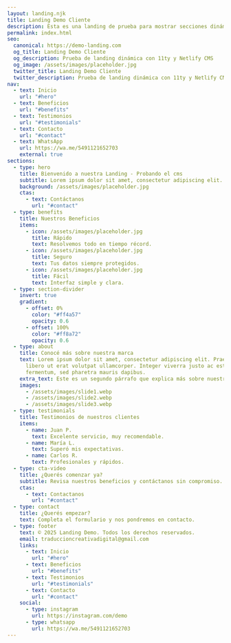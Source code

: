 ```yaml
---
layout: landing.njk
title: Landing Demo Cliente
description: Esta es una landing de prueba para mostrar secciones dinámicas.
permalink: index.html
seo:
  canonical: https://demo-landing.com
  og_title: Landing Demo Cliente
  og_description: Prueba de landing dinámica con 11ty y Netlify CMS
  og_image: /assets/images/placeholder.jpg
  twitter_title: Landing Demo Cliente
  twitter_description: Prueba de landing dinámica con 11ty y Netlify CMS
nav:
  - text: Inicio
    url: "#hero"
  - text: Beneficios
    url: "#benefits"
  - text: Testimonios
    url: "#testimonials"
  - text: Contacto
    url: "#contact"
  - text: WhatsApp
    url: https://wa.me/5491121652703
    external: true
sections:
  - type: hero
    title: Bienvenido a nuestra Landing - Probando el cms
    subtitle: Lorem ipsum dolor sit amet, consectetur adipiscing elit.
    background: /assets/images/placeholder.jpg
    ctas:
      - text: Contáctanos
        url: "#contact"
  - type: benefits
    title: Nuestros Beneficios
    items:
      - icon: /assets/images/placeholder.jpg
        title: Rápido
        text: Resolvemos todo en tiempo récord.
      - icon: /assets/images/placeholder.jpg
        title: Seguro
        text: Tus datos siempre protegidos.
      - icon: /assets/images/placeholder.jpg
        title: Fácil
        text: Interfaz simple y clara.
  - type: section-divider
    invert: true
    gradient:
      - offset: 0%
        color: "#ff4a57"
        opacity: 0.6
      - offset: 100%
        color: "#ff8a72"
        opacity: 0.6
  - type: about
    title: Conocé más sobre nuestra marca
    text: Lorem ipsum dolor sit amet, consectetur adipiscing elit. Praesent vel
      libero ut erat volutpat ullamcorper. Integer viverra justo ac est
      fermentum, sed pharetra mauris dapibus.
    extra_text: Este es un segundo párrafo que explica más sobre nuestra marca.
    images:
      - /assets/images/slide1.webp
      - /assets/images/slide2.webp
      - /assets/images/slide3.webp
  - type: testimonials
    title: Testimonios de nuestros clientes
    items:
      - name: Juan P.
        text: Excelente servicio, muy recomendable.
      - name: María L.
        text: Superó mis expectativas.
      - name: Carlos R.
        text: Profesionales y rápidos.
  - type: cta-video
    title: ¿Querés comenzar ya?
    subtitle: Revisa nuestros beneficios y contáctanos sin compromiso.
    ctas:
      - text: Contactanos
        url: "#contact"
  - type: contact
    title: ¿Querés empezar?
    text: Completa el formulario y nos pondremos en contacto.
  - type: footer
    text: © 2025 Landing Demo. Todos los derechos reservados.
    email: traduccioncreativadigital@gmail.com
    links:
      - text: Inicio
        url: "#hero"
      - text: Beneficios
        url: "#benefits"
      - text: Testimonios
        url: "#testimonials"
      - text: Contacto
        url: "#contact"
    social:
      - type: instagram
        url: https://instagram.com/demo
      - type: whatsapp
        url: https://wa.me/5491121652703
---
```

